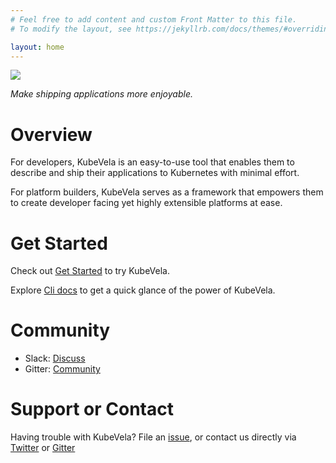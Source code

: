 ```yaml
---
# Feel free to add content and custom Front Matter to this file.
# To modify the layout, see https://jekyllrb.com/docs/themes/#overriding-theme-defaults

layout: home
---
```


![](assets/images/logo.jpg)

*Make shipping applications more enjoyable.*


# Overview

For developers, KubeVela is an easy-to-use tool that enables them to describe and ship their applications to Kubernetes 
with minimal effort.

For platform builders, KubeVela serves as a framework that empowers them to create developer facing yet highly 
extensible platforms at ease.

# Get Started

Check out [Get Started](https://github.com/oam-dev/kubevela/blob/master/docs/quick-start.md) to try KubeVela.

Explore [Cli docs](https://github.com/oam-dev/kubevela/tree/master/documentation/cli) to get a quick glance
of the power of KubeVela.

# Community

- Slack: [Discuss](https://cloud-native.slack.com/archives/C01BLQ3HTJA)
- Gitter: [Community](https://gitter.im/oam-dev/community)

# Support or Contact

Having trouble with KubeVela? File an [issue](https://github.com/oam-dev/kubevela/issues), or contact us directly via [Twitter](https://twitter.com/oam_dev) or [Gitter](https://gitter.im/oam-dev/)
